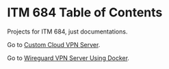 # ITM 684 Table of Contents

Projects for ITM 684, just documentations.

Go to [Custom Cloud VPN Server](customcloudvpnserverproject.md).

Go to [Wireguard VPN Server Using Docker](wireguardvpnserverusingdocker.md).

